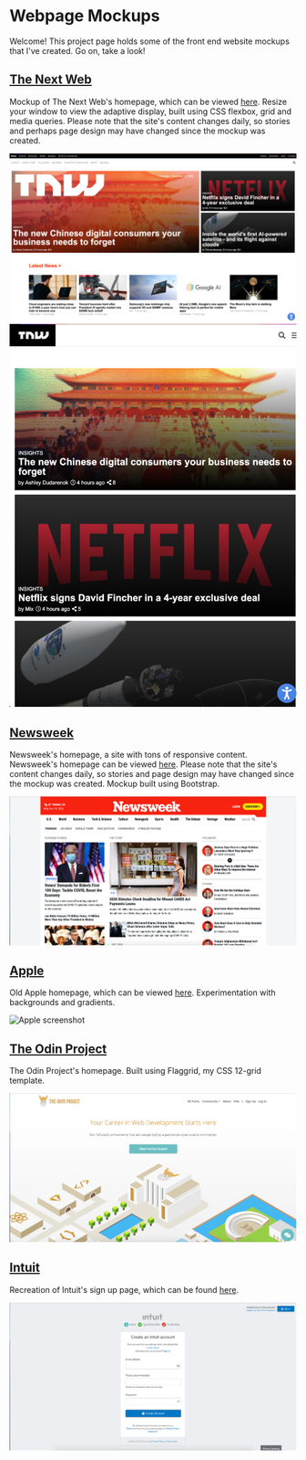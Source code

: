 # Webpage Mockups

Welcome! This project page holds some of the front end website mockups that I've created. Go on, take a look!



## [The Next Web](https://naomiflagg.github.io/tnw-mockup/)

Mockup of The Next Web's homepage, which can be viewed [here](https://thenextweb.com/). Resize your window to view the adaptive display, built using CSS flexbox, grid and media queries. Please note that the site's content changes daily, so stories and perhaps page design may have changed since the mockup was created.

![TNW screenshot](./images/screenshot1.png) ![TNW screenshot](./images/screenshot2.png)




## [Newsweek](https://naomiflagg.github.io/newsweek-mockup/)

Newsweek's homepage, a site with tons of responsive content. Newsweek's homepage can be viewed [here](https://www.newsweek.com/). Please note that the site's content changes daily, so stories and page design may have changed since the mockup was created. Mockup built using Bootstrap.

![Newsweek screenshot](./images/newsweekss.png)




## [Apple](https://naomiflagg.github.io/apple-mockup/)

Old Apple homepage, which can be viewed [here](https://web.archive.org/web/20140301004610/http://www.apple.com/). Experimentation with backgrounds and gradients.

![Apple screenshot](./images/appless.png)




## [The Odin Project](https://naomiflagg.github.io/top-mockup/)

The Odin Project's homepage. Built using Flaggrid, my CSS 12-grid template.

![TOP screenshot](./images/topss.png)




## [Intuit](https://naomiflagg.github.io/intuit-mockup/)

Recreation of Intuit's sign up page, which can be found [here](https://naomiflagg.github.io/intuit-mockup/).

![Intuit screenshot](./images/intuitss.png)
